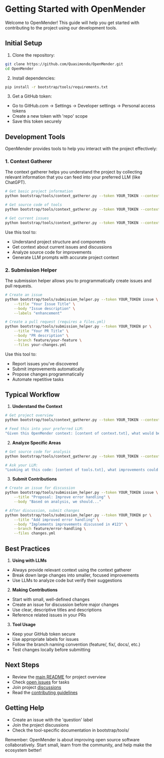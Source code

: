 # Getting Started with OpenMender

Welcome to OpenMender! This guide will help you get started with contributing to the project using our development tools.

## Initial Setup

1. Clone the repository:
```bash
git clone https://github.com/Quasimondo/OpenMender.git
cd OpenMender
```

2. Install dependencies:
```bash
pip install -r bootstrap/tools/requirements.txt
```

3. Get a GitHub token:
- Go to GitHub.com → Settings → Developer settings → Personal access tokens
- Create a new token with 'repo' scope
- Save this token securely

## Development Tools

OpenMender provides tools to help you interact with the project effectively:

### 1. Context Gatherer
The context gatherer helps you understand the project by collecting relevant information that you can feed into your preferred LLM (like ChatGPT).

```bash
# Get basic project information
python bootstrap/tools/context_gatherer.py --token YOUR_TOKEN --context basic

# Get source code of tools
python bootstrap/tools/context_gatherer.py --token YOUR_TOKEN --context tools

# Get current issues
python bootstrap/tools/context_gatherer.py --token YOUR_TOKEN --context issues
```

Use this tool to:
- Understand project structure and components
- Get context about current issues and discussions
- Analyze source code for improvements
- Generate LLM prompts with accurate project context

### 2. Submission Helper
The submission helper allows you to programmatically create issues and pull requests.

```bash
# Create an issue
python bootstrap/tools/submission_helper.py --token YOUR_TOKEN issue \
    --title "Your Issue Title" \
    --body "Issue description" \
    --labels "enhancement"

# Create a pull request (requires a files.yml)
python bootstrap/tools/submission_helper.py --token YOUR_TOKEN pr \
    --title "Your PR Title" \
    --body "PR description" \
    --branch feature/your-feature \
    --files your-changes.yml
```

Use this tool to:
- Report issues you've discovered
- Submit improvements automatically
- Propose changes programmatically
- Automate repetitive tasks

## Typical Workflow

1. **Understand the Context**
```bash
# Get project overview
python bootstrap/tools/context_gatherer.py --token YOUR_TOKEN --context basic > context.txt

# Feed this into your preferred LLM:
"Given this OpenMender context: [content of context.txt], what would be a good first contribution?"
```

2. **Analyze Specific Areas**
```bash
# Get source code for analysis
python bootstrap/tools/context_gatherer.py --token YOUR_TOKEN --context tools > tools.txt

# Ask your LLM:
"Looking at this code: [content of tools.txt], what improvements could be made?"
```

3. **Submit Contributions**
```bash
# Create an issue for discussion
python bootstrap/tools/submission_helper.py --token YOUR_TOKEN issue \
    --title "Proposal: Improve error handling" \
    --body "Based on analysis, we should..."

# After discussion, submit changes
python bootstrap/tools/submission_helper.py --token YOUR_TOKEN pr \
    --title "Add improved error handling" \
    --body "Implements improvements discussed in #123" \
    --branch feature/error-handling \
    --files changes.yml
```

## Best Practices

1. **Using with LLMs**
- Always provide relevant context using the context gatherer
- Break down large changes into smaller, focused improvements
- Use LLMs to analyze code but verify their suggestions

2. **Making Contributions**
- Start with small, well-defined changes
- Create an issue for discussion before major changes
- Use clear, descriptive titles and descriptions
- Reference related issues in your PRs

3. **Tool Usage**
- Keep your GitHub token secure
- Use appropriate labels for issues
- Follow the branch naming convention (feature/, fix/, docs/, etc.)
- Test changes locally before submitting

## Next Steps

- Review the [main README](README.md) for project overview
- Check [open issues](https://github.com/Quasimondo/OpenMender/issues) for tasks
- Join project [discussions](https://github.com/Quasimondo/OpenMender/discussions)
- Read the [contributing guidelines](CONTRIBUTING.md)

## Getting Help

- Create an issue with the 'question' label
- Join the project discussions
- Check the tool-specific documentation in bootstrap/tools/

Remember: OpenMender is about improving open source software collaboratively. Start small, learn from the community, and help make the ecosystem better!
